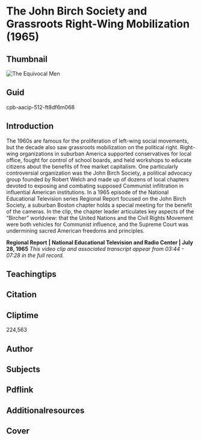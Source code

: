 # The John Birch Society and Grassroots Right-Wing Mobilization (1965)

## Thumbnail

![The Equivocal Men](https://s3.amazonaws.com/americanarchive.org/primary_source_sets/2_Conservatism.jpg "The Equivocal Men")


## Guid
cpb-aacip-512-ft8df6m068

## Introduction

The 1960s are famous for the proliferation of left-wing social movements, but the decade also saw grassroots mobilization on the political right. Right-wing organizations in suburban America supported conservatives for local office, fought for control of school boards, and held workshops to educate citizens about the benefits of free market capitalism. One particularly controversial organization was the John Birch Society, a political advocacy group founded by Robert Welch and made up of dozens of local chapters devoted to exposing and combating supposed Communist infiltration in influential American institutions. In a 1965 episode of the National Educational Television series Regional Report focused on the John Birch Society, a suburban Boston chapter holds a special meeting for the benefit of the cameras. In the clip, the chapter leader articulates key aspects of the “Bircher” worldview: that the United Nations and the Civil Rights Movement were both vehicles for Communist influence, and the Supreme Court was undermining sacred American freedoms and principles. 

<b>Regional Report</b>
<b>| National Educational Television and Radio Center | July 28, 1965</b>
<i>This video clip and associated transcript appear from 03:44 - 07:28 in the full record.</i>

## Teachingtips

## Citation

## Cliptime

224,563

## Author
## Subjects
## Pdflink
## Additionalresources
## Cover



